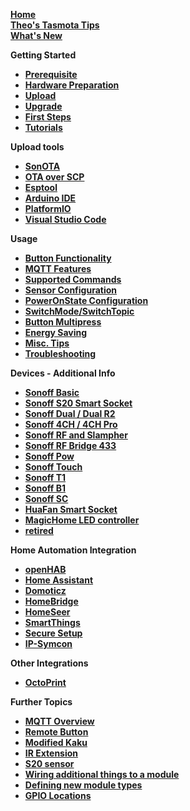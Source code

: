 [**Home**](https://github.com/arendst/Sonoff-Tasmota/wiki)  
[**Theo's Tasmota Tips**](Theo's-Tasmota-Tips)  
[**What's New**](What's-New) 

**Getting Started**
- [**Prerequisite**](Prerequisite)
- [**Hardware Preparation**](Hardware-Preparation)
- [**Upload**](Upload)
- [**Upgrade**](Upgrade)
- [**First Steps**](Initial-Configuration)
- [**Tutorials**](Tutorials)

**Upload tools**
- [**SonOTA**](SonOTA)
- [**OTA over SCP**](OTA-over-SCP)
- [**Esptool**](Esptool)
- [**Arduino IDE**](Arduino-IDE)
- [**PlatformIO**](PlatformIO)
- [**Visual Studio Code**](Visual-Studio-Code)

**Usage**
- [**Button Functionality**](Button-usage)
- [**MQTT Features**](MQTT-Features)
- [**Supported Commands**](Commands)
- [**Sensor Configuration**](Sensor-Configuration)
- [**PowerOnState Configuration**](PowerOnState-Configuration)
- [**SwitchMode/SwitchTopic**](Understanding-SwitchMode-and-SwitchTopic)
- [**Button Multipress**](Control-other-devices)
- [**Energy Saving**](Energy-Saving)
- [**Misc. Tips**](Tips)
- [**Troubleshooting**](Troubleshooting)

**Devices - Additional Info**
- [**Sonoff Basic**](Sonoff-Basic)
- [**Sonoff S20 Smart Socket**](Sonoff-S20-Smart-Socket)
- [**Sonoff Dual / Dual R2**](Sonoff-Dual-and-Dual-R2)
- [**Sonoff 4CH / 4CH Pro**](Sonoff-4CH-and-4CH-Pro)
- [**Sonoff RF and Slampher**](Sonoff-RF)
- [**Sonoff RF Bridge 433**](Sonoff-RF-Bridge-433)
- [**Sonoff Pow**](Sonoff-Pow)
- [**Sonoff Touch**](Sonoff-Touch)
- [**Sonoff T1**](Sonoff-T1-UK-and-T1-EU)
- [**Sonoff B1**](Sonoff-B1)
- [**Sonoff SC**](Sonoff-SC)
- [**HuaFan Smart Socket**](HuaFan-Smart-Socket)
- [**MagicHome LED controller**](MagicHome-LED-strip-controller)
- [**retired**](others)

**Home Automation Integration**
- [**openHAB**](openHAB)
- [**Home Assistant**](Home-Assistant)
- [**Domoticz**](Domoticz)
- [**HomeBridge**](Homebridge)
- [**HomeSeer**](HomeSeer)
- [**SmartThings**](https://github.com/BrettSheleski/SmartThingsPublic/blob/master/devicetypes/BrettSheleski/sonoff-tasmota.src/readme.md)
- [**Secure Setup**](Securing-your-IoT-from-hacking)
- [**IP-Symcon**](IP-Symcon)

**Other Integrations**
- [**OctoPrint**](https://github.com/arendst/Sonoff-Tasmota/wiki/Octoprint)

**Further Topics**
- [**MQTT Overview**](MQTT-Overview)
- [**Remote Button**](Control-a-Sonoff-using-a-remote-button)
- [**Modified Kaku**](Modify-KaKu-to-WKaKu-Power-Socket)
- [**IR Extension**](https://github.com/altelch/SonoffIR "IR extension")
- [**S20 sensor**](https://github.com/arendst/Sonoff-Tasmota/issues/670)
- [**Wiring additional things to a module**](Expanding-Sonoffs)
- [**Defining new module types**](Adding-new-Module-types)
- [**GPIO Locations**](https://github.com/arendst/Sonoff-Tasmota/wiki/GPIO-Locations)
